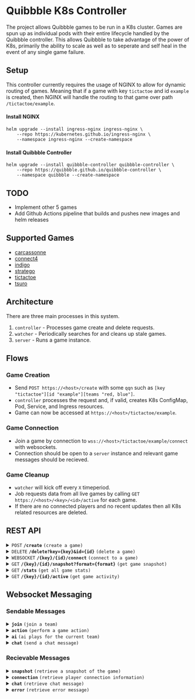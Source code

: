 # Quibbble K8s Controller

The project allows Quibbble games to be run in a K8s cluster. Games are spun up as individual pods with their entire lifecycle handled by the Quibbble controller. This allows Quibbble to take advantage of the power of K8s, primarily the ability to scale as well as to seperate and self heal in the event of any single game failure.

## Setup

This controller currently requires the usage of NGINX to allow for dynamic routing of games. Meaning that if a game with key `tictactoe` and id `example` is created, then NGINX will handle the routing to that game over path `/tictactoe/example`.

#### Install NGINX

```
helm upgrade --install ingress-nginx ingress-nginx \
    --repo https://kubernetes.github.io/ingress-nginx \
    --namespace ingress-nginx --create-namespace
```

#### Install Quibbble Controller

```
helm upgrade --install quibbble-controller quibbble-controller \
    --repo https://quibbble.github.io/quibbble-controller \
    --namespace quibbble --create-namespace
```


## TODO

- Implement other 5 games
- Add Github Actions pipeline that builds and pushes new images and helm releases

## Supported Games
- [carcassonne](/games/carcassonne/)
- [connect4](/games/connect4/)
- [indigo](/games/indigo/)
- [stratego](/games/stratego/)
- [tictactoe](/games/tictactoe/)
- [tsuro](/games/tsuro/)

## Architecture

There are three main processes in this system.
1. `controller` - Processes game create and delete requests.
2. `watcher` - Periodically searches for and cleans up stale games.
3. `server` - Runs a game instance.

## Flows

### Game Creation
- Send `POST https://<host>/create` with some `qqn` such as `[key "tictactoe"][id "example"][teams "red, blue"]`.
- `controller` processes the request and, if valid, creates K8s ConfigMap, Pod, Service, and Ingress resources.
- Game can now be accessed at `https://<host>/tictactoe/example`.

### Game Connection
- Join a game by connection to `wss://<host>/tictactoe/example/connect` with websockets.
- Connection should be open to a `server` instance and relevant game messages should be recieved.

### Game Cleanup
- `watcher` will kick off every `X` timeperiod. 
- Job requests data from all live games by calling `GET https://<host>/<key>/<id>/active` for each game.
- If there are no connected players and no recent updates then all K8s related resources are deleted.

## REST API

<details>
 <summary><code>POST</code> <code><b>/create</b></code> <code>(create a game)</code></summary>

##### Parameters

> | name      |  type     | data type                          | description                                                       |
> |-----------|-----------|------------------------------------|-------------------------------------------------------------------|
> | None      |  required | [QGN](/pkg/gamenotation/README.md) | [QGN](/pkg/gamenotation/README.md) descibing the game to create   |


##### Responses

> | http code     | content-type                      | response                                                            |
> |---------------|-----------------------------------|---------------------------------------------------------------------|
> | `201`         | `text/plain;charset=UTF-8`        | `Created`                                                           |
> | `400`         | `text/plain;charset=UTF-8`        | `Bad Request`                                                       |
> | `409`         | `text/plain;charset=UTF-8`        | `Conflict`                                                          |
> | `500`         | `text/plain;charset=UTF-8`        | `Internal Server Error`                                             |

##### Example cURL

> ```javascript
>  curl -X POST -H "Content-Type: application/qgn" --data @post.qgn https://api.quibbble.com/create
> ```
</details>

<details>
 <summary><code>DELETE</code> <code><b>/delete?key={key}&id={id}</b></code> <code>(delete a game)</code></summary>

##### Parameters

> | name      |  type     | data type                          | description                                                       |
> |-----------|-----------|------------------------------------|-------------------------------------------------------------------|
> | key       |  required | string                             | The name of the game i.e. `tictactoe` or `connect4`               |
> | id        |  required | string                             | The unique id of the game instance to join                        |


##### Responses

> | http code     | content-type                      | response                                                            |
> |---------------|-----------------------------------|---------------------------------------------------------------------|
> | `200`         | `text/plain;charset=UTF-8`        | `OK`                                                                |
> | `404`         | `text/plain;charset=UTF-8`        | `Not Found`                                                         |
> | `500`         | `text/plain;charset=UTF-8`        | `Internal Server Error`                                             |

##### Example cURL

> ```javascript
>  curl -X DELETE https://api.quibbble.com/delete?key={key}&id={id}
> ```
</details>

<details>
 <summary><code>WEBSOCKET</code> <code><b>/{key}/{id}/connect</b></code> <code>(connect to a game)</code></summary>

##### Parameters

> | name      |  type     | data type                          | description                                                       |
> |-----------|-----------|------------------------------------|-------------------------------------------------------------------|
> | key       |  required | string                             | The name of the game i.e. `tictactoe` or `connect4`               |
> | id        |  required | string                             | The unique id of the game instance to join                        |


##### Responses

> None

##### Example wscat

> ```javascript
>  wscat -c wss://api.quibbble.com/{key}/{id}/connect
> ```
</details>

<details>
 <summary><code>GET</code> <code><b>/{key}/{id}/snapshot?format={format}</b></code> <code>(get game snapshot)</code></summary>

##### Parameters

> | name      |  type     | data type                          | description                                                       |
> |-----------|-----------|------------------------------------|-------------------------------------------------------------------|
> | key       |  required | string                             | The name of the game i.e. `tictactoe` or `connect4`               |
> | id        |  required | string                             | The unique id of the game instance to join                        |
> | format    |  required | one of `json` or `qgn`             | The type of data to return                                        |


##### Responses

> | http code     | content-type                            | response                                                            |
> |---------------|-----------------------------------------|---------------------------------------------------------------------|
> | `200`         | `application/json` or `application/qgn` | JSON or [QGN](/pkg/gamenotation/README.md)                          |
> | `400`         | `text/plain;charset=UTF-8`              | `Bad Request`                                                       |
> | `404`         | `text/plain;charset=UTF-8`              | `Not Found`                                                         |
> | `500`         | `text/plain;charset=UTF-8`              | `Internal Server Error`                                             |

##### Example cURL

> ```javascript
>  curl -X GET https://api.quibbble.com/{key}/{id}/snapshot?format=json
> ```
</details>

<details>
 <summary><code>GET</code> <code><b>/stats</b></code> <code>(get all game stats)</code></summary>

##### Parameters

> None


##### Responses

> | http code     | content-type                            | response                                                            |
> |---------------|-----------------------------------------|---------------------------------------------------------------------|
> | `200`         | `application/json`                      | Stats for all games                                                 |
> | `500`         | `text/plain;charset=UTF-8`              | `Internal Server Error`                                             |

##### Example cURL

> ```javascript
>  curl -X GET https://api.quibbble.com/stats
> ```
</details>

<details>
 <summary><code>GET</code> <code><b>/{key}/{id}/active</b></code> <code>(get game activity)</code></summary>

##### Parameters

> | name      |  type     | data type                          | description                                                       |
> |-----------|-----------|------------------------------------|-------------------------------------------------------------------|
> | key       |  required | string                             | The name of the game i.e. `tictactoe` or `connect4`               |
> | id        |  required | string                             | The unique id of the game instance to join                        |


##### Responses

> | http code     | content-type                            | response                                                            |
> |---------------|-----------------------------------------|---------------------------------------------------------------------|
> | `200`         | `application/json`                      | JSON data describing player count and last update time              |
> | `404`         | `text/plain;charset=UTF-8`              | `Not Found`                                                         |

##### Example cURL

> ```javascript
>  curl -X GET https://api.quibbble.com/{key}/{id}/active
> ```
</details>


## Websocket Messaging

### Sendable Messages

<details>
 <summary><code><b>join</b></code> <code>(join a team)</code></summary>

##### Message

```json
{
    "type": "join",
    "details": "$TEAM"
}
```
</details>

<details>
 <summary><code><b>action</b></code> <code>(perform a game action)</code></summary>

##### Message

```json
{
    "type": "$ACTION",
    "details": {...}
}
```
</details>

<details>
 <summary><code><b>ai</b></code> <code>(ai plays for the current team)</code></summary>

##### Message

```json
{
    "type": "ai",
}
```
</details>

<details>
 <summary><code><b>chat</b></code> <code>(send a chat message)</code></summary>

##### Message

```json
{
    "type": "chat",
    "details": "$MESSAGE"
}
```
</details>


### Recievable Messages

<details>
 <summary><code><b>snapshot</b></code> <code>(retrieve a snapshot of the game)</code></summary>

##### Details

Message sent to all players on every game state change.

##### Message

```json
{
    "type": "snapshot",
    "details": {...}
}
```
</details>

<details>
 <summary><code><b>connection</b></code> <code>(retrieve player connection information)</code></summary>

##### Details

Message sent to all players on every player connection, drop, or team change.

##### Message

```json
{
    "type": "snapshot",
    "details": {
        "uid": "$UID1",
        "players": {
            "$UID1": "$TEAM1",
            "$UID2": "$TEAM2",
            "$UID3": null
        }
    }
}
```
</details>

<details>
 <summary><code><b>chat</b></code> <code>(retrieve chat message)</code></summary>

##### Details

Message sent to all players on every sent chat message.

##### Message

```json
{
    "type": "chat",
    "details": {
        "uid": "$UID",
        "team": "$TEAM",
        "message": "$MESSAGE",
    }
}
```
</details>

<details>
 <summary><code><b>error</b></code> <code>(retrieve error message)</code></summary>

##### Details

Message sent to origin player on failed action message.

##### Message

```json
{
    "type": "error",
    "details": "$MESSAGE"
}
```
</details>
